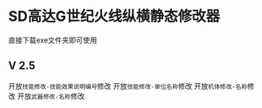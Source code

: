 # SD高达G世纪火线纵横静态修改器
直接下载exe文件夹即可使用

## V 2.5
开放`技能修改-技能效果说明编号`修改
开放`技能修改-单位名称`修改
开放`机体修改-名称`修改
开放`武器修改-名称`修改